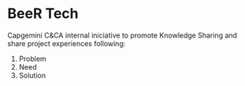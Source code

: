 # BeeR Tech

Capgemini C&CA internal iniciative to promote Knowledge Sharing and share project experiences following:

1. Problem
1. Need
1. Solution